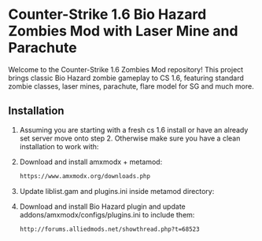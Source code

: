 # Counter-Strike 1.6 Bio Hazard Zombies Mod with Laser Mine and Parachute

Welcome to the Counter-Strike 1.6 Zombies Mod repository! This project brings classic Bio Hazard zombie gameplay to CS 1.6, featuring standard zombie classes, laser mines, parachute, flare model for SG and much more.

## Installation

1. Assuming you are starting with a fresh cs 1.6 install or have an already set server move onto step 2. Otherwise make sure you have a clean installation to work with:

2. Download and install amxmodx + metamod:
   ```sh
   https://www.amxmodx.org/downloads.php

3. Update liblist.gam and plugins.ini inside metamod directory:

4. Download and install Bio Hazard plugin and update addons/amxmodx/configs/plugins.ini to include them:
   ```sh
   http://forums.alliedmods.net/showthread.php?t=68523
